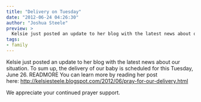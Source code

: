 ```yaml
---
title: "Delivery on Tuesday"
date: "2012-06-24 04:26:30"
author: "Joshua Steele"
preview: >
  Kelsie just posted an update to her blog with the latest news about our situation. To sum up, the delivery of our baby is scheduled for this Tuesday, June 26.
tags:
- family
---
```


Kelsie just posted an update to her blog with the latest news about our situation. To sum up, the delivery of our baby is scheduled for this Tuesday, June 26. READMORE You can learn more by reading her post here: <a href="http://kelsiesteele.blogspot.com/2012/06/pray-for-our-delivery.html">http://kelsiesteele.blogspot.com/2012/06/pray-for-our-delivery.html</a>

We appreciate your continued prayer support.
